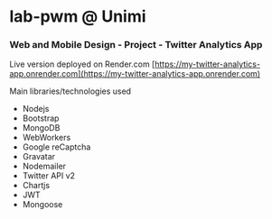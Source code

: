 # lab-pwm @ Unimi

### Web and Mobile Design - Project - Twitter Analytics App
Live version deployed on Render.com [https://my-twitter-analytics-app.onrender.com](https://my-twitter-analytics-app.onrender.com)

Main libraries/technologies used
* Nodejs
* Bootstrap
* MongoDB
* WebWorkers
* Google reCaptcha
* Gravatar
* Nodemailer
* Twitter API v2
* Chartjs
* JWT
* Mongoose
